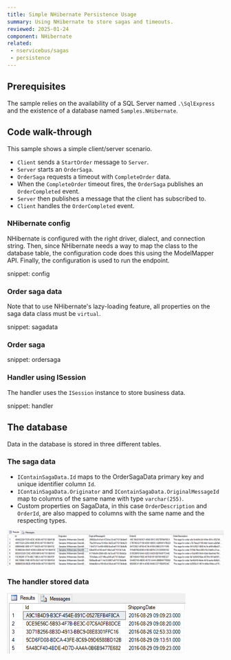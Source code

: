 ```yaml
---
title: Simple NHibernate Persistence Usage
summary: Using NHibernate to store sagas and timeouts.
reviewed: 2025-01-24
component: NHibernate
related:
 - nservicebus/sagas
 - persistence
---
```


## Prerequisites

The sample relies on the availability of a SQL Server named `.\SqlExpress` and the existence of a database named `Samples.NHibernate`.

## Code walk-through

This sample shows a simple client/server scenario.

* `Client` sends a `StartOrder` message to `Server`.
* `Server` starts an `OrderSaga`.
* `OrderSaga` requests a timeout with `CompleteOrder` data.
* When the `CompleteOrder` timeout fires, the `OrderSaga` publishes an `OrderCompleted` event.
* `Server` then publishes a message that the client has subscribed to.
* `Client` handles the `OrderCompleted` event.

### NHibernate config

NHibernate is configured with the right driver, dialect, and connection string. Then, since NHibernate needs a way to map the class to the database table, the configuration code does this using the ModelMapper API. Finally, the configuration is used to run the endpoint.

snippet: config

### Order saga data

Note that to use NHibernate's lazy-loading feature, all properties on the saga data class must be `virtual`.

snippet: sagadata

### Order saga

snippet: ordersaga

### Handler using ISession

The handler uses the `ISession` instance to store business data.

snippet: handler

## The database

Data in the database is stored in three different tables.

### The saga data

* `IContainSagaData.Id` maps to the OrderSagaData primary key and unique identifier column `Id`.
* `IContainSagaData.Originator` and `IContainSagaData.OriginalMessageId` map to columns of the same name with type `varchar(255)`.
* Custom properties on SagaData, in this case `OrderDescription` and `OrderId`, are also mapped to columns with the same name and the respecting types.

![](sagadata.png)

### The handler stored data

![](handlerdoc.png)
